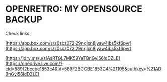 OPENRETRO: MY OPENSOURCE BACKUP
===============================

Check links:

[https://app.box.com/s/z0scz072l29nqlxn8jyaw4ibs5kf6pvr](https://app.box.com/s/z0scz072l29nqlxn8jyaw4ibs5kf6pvr)
 
[https://1drv.ms/u/s!AsRTGL7MK59YaTBnGyi56ldDZLE](https://onedrive.live.com/?cid=589f2bccbe1853c4&id=589F2BCCBE1853C4%21105&authkey=%21ADBnGyi56ldDZLE) 

